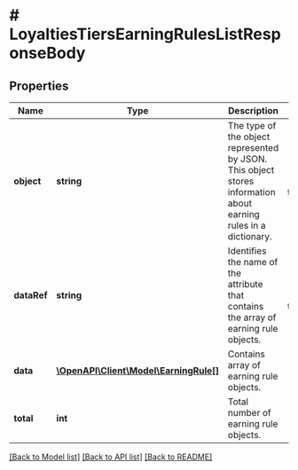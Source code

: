 # # LoyaltiesTiersEarningRulesListResponseBody

## Properties

Name | Type | Description | Notes
------------ | ------------- | ------------- | -------------
**object** | **string** | The type of the object represented by JSON. This object stores information about earning rules in a dictionary. | [optional] [default to 'list']
**dataRef** | **string** | Identifies the name of the attribute that contains the array of earning rule objects. | [optional] [default to 'data']
**data** | [**\OpenAPI\Client\Model\EarningRule[]**](EarningRule.md) | Contains array of earning rule objects. | [optional]
**total** | **int** | Total number of earning rule objects. | [optional]

[[Back to Model list]](../../README.md#models) [[Back to API list]](../../README.md#endpoints) [[Back to README]](../../README.md)
